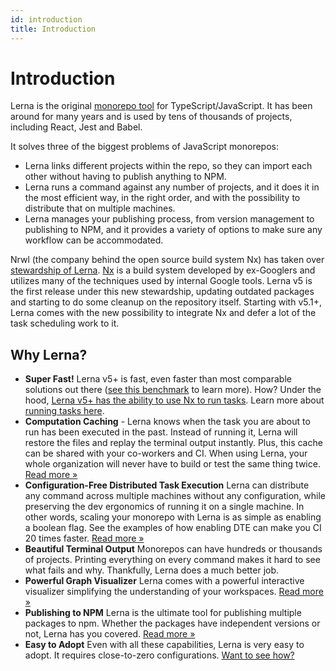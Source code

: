```yaml
---
id: introduction
title: Introduction
---
```


# Introduction

Lerna is the original [monorepo tool](https://monorepo.tools) for TypeScript/JavaScript. It has been around for many years and is used by tens of thousands of projects, including React, Jest and Babel.

It solves three of the biggest problems of JavaScript monorepos:

- Lerna links different projects within the repo, so they can import each other without having to publish anything to NPM.
- Lerna runs a command against any number of projects, and it does it in the most efficient way, in the right order, and with the possibility to distribute that on multiple machines.
- Lerna manages your publishing process, from version management to publishing to NPM, and it provides a variety of options to make sure any workflow can be accommodated.

Nrwl (the company behind the open source build system Nx) has taken over [stewardship of Lerna](https://dev.to/nrwl/lerna-is-dead-long-live-lerna-3jal). [Nx](https://nx.dev) is a build system developed by ex-Googlers and utilizes many of the techniques used by internal Google tools. Lerna v5 is the first release under this new stewardship, updating outdated packages and starting to do some cleanup on the repository itself. Starting with v5.1+, Lerna comes with the new possibility to integrate Nx and defer a lot of the task scheduling work to it.

## Why Lerna?

- **Super Fast!** Lerna v5+ is fast, even faster than most comparable solutions out there ([see this benchmark](https://github.com/vsavkin/large-monorepo) to learn more). How? Under the hood, [Lerna v5+ has the ability to use Nx to run tasks](https://twitter.com/i/status/1529493314621145090). Learn more about [running tasks here](./core-concepts/running-tasks.md).
- **Computation Caching** - Lerna knows when the task you are about to run has been executed in the past. Instead of running it, Lerna will restore the files and replay the terminal output instantly. Plus, this cache can be shared with your co-workers and CI. When using Lerna, your whole organization will never have to build or test the same thing twice. [Read more &raquo;](./core-concepts/caching.md)
- **Configuration-Free Distributed Task Execution** Lerna can distribute any command across multiple machines without any configuration, while preserving the dev ergonomics of running it on a single machine. In other words, scaling your monorepo with Lerna is as simple as enabling a boolean flag. See the examples of how enabling DTE can make you CI 20 times faster. [Read more &raquo;](./core-concepts/dte.md)
- **Beautiful Terminal Output** Monorepos can have hundreds or thousands of projects. Printing everything on every command makes it hard to see what fails and why. Thankfully, Lerna does a much better job.
- **Powerful Graph Visualizer** Lerna comes with a powerful interactive visualizer simplifying the understanding of your workspaces. [Read more &raquo;](/docs/getting-started#visualizing-workspace)
- **Publishing to NPM** Lerna is the ultimate tool for publishing multiple packages to npm. Whether the packages have independent versions or not, Lerna has you covered. [Read more &raquo;](./core-concepts/versioning-and-publishing.md)
- **Easy to Adopt** Even with all these capabilities, Lerna is very easy to adopt. It requires close-to-zero configurations. [Want to see how?](/docs/getting-started)
